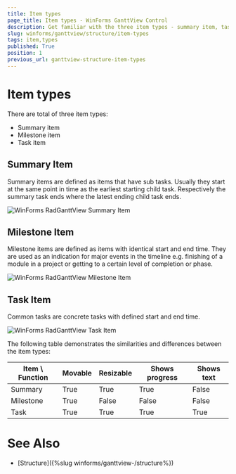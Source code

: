 ```yaml
---
title: Item types
page_title: Item types - WinForms GanttView Control
description: Get familiar with the three item types - summary item, task item and milestone item. 
slug: winforms/ganttview/structure/item-types
tags: item,types
published: True
position: 1
previous_url: ganttview-structure-item-types
---
```


# Item types

There are total of three item types:
* Summary item
* Milestone item
* Task item

## Summary Item

Summary items are defined as items that have sub tasks. Usually they start at the same point in time as the earliest starting child task. Respectively the summary task ends where the latest ending child task ends.
        
![WinForms RadGanttView Summary Item](images/ganttview-structure-item-types002.png)

## Milestone Item

Milestone items are defined as items with identical start and end time. They are used as an indication for major events in the timeline e.g. finishing of a module in a project or getting to a certain level of completion or phase.
        
![WinForms RadGanttView Milestone Item](images/ganttview-structure-item-types003.png)

## Task Item

Common tasks are concrete tasks with defined start and end time.

![WinForms RadGanttView Task Item](images/ganttview-structure-item-types004.png)

The following table demonstrates the similarities and differences between the item types:
        


| Item \ Function | Movable | Resizable | Shows progress | Shows text |
| ------ | ------ | ------ | ------ | ------ |
|Summary|True|True|True|False|
|Milestone|True|False|False|False|
|Task|True|True|True|True|

# See Also

* [Structure]({%slug winforms/ganttview-/structure%})
